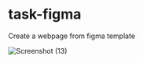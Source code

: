 # task-figma
 Create a webpage from figma template

![Screenshot (13)](https://github.com/ishitasachan02/task1-figma/assets/88819313/742a72f8-cd90-4444-8a99-58f8e8cff0a6)

